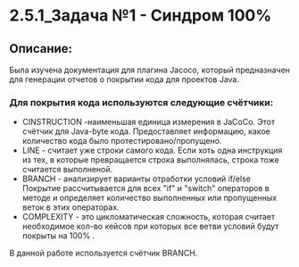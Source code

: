 # 2.5.1_Задача №1 - Синдром 100%

## Описание:
Была изучена документация для плагина Jacoco, который предназначен для 
генерации отчетов о покрытии кода для проектов Java.


### Для покрытия кода используются следующие счётчики:

* СINSTRUCTION -наименьшая единица измерения в JaCoCo. Этот счётчик для Java-byte кода. Предоставляет информацию, какое количество кода было протестировано/пропущено.
* LINE - считает уже строки самого кода. Если хоть одна инструкция из тех, в которые превращается строка выполнялась, строка тоже считается выполненой.
* BRANCH - анализирует варианты отработки условий if/else Покрытие рассчитывается для всех "if" и "switch" операторов в методе и определяет количество выполненных или пропущенных веток в этих операторах.
* COMPLEXITY - это цикломатическая сложность, которая считает необходимое кол-во кейсов при которых все ветви условий будут покрыты на 100% .

В данной работе используется счётчик BRANCH.









